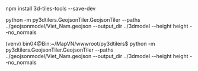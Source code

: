 npm install 3d-tiles-tools --save-dev

python -m py3dtilers.GeojsonTiler.GeojsonTiler --paths ../geojsonmodel/Viet_Nam.geojson --output_dir ../3dmodel --height height --no_normals

(venv) bin04@Bin:~/MapVN/wwwroot/py3dtilers$ python -m py3dtilers.GeojsonTiler.GeojsonTiler --paths ../geojsonmodel/Viet_Nam.geojson --output_dir ../3dmodel --height height --no_normals